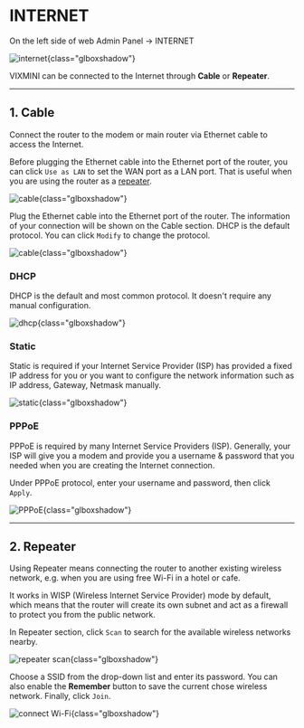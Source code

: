 # INTERNET

On the left side of web Admin Panel -> INTERNET

![internet](https://static.gl-inet.com/docs/router/en/3/setup/vixmini/internet/internet.jpg){class="glboxshadow"}

VIXMINI can be connected to the Internet through **Cable** or **Repeater**.

---

## 1. Cable

Connect the router to the modem or main router via Ethernet cable to access the Internet. 

Before plugging the Ethernet cable into the Ethernet port of the router, you can click `Use as LAN` to set the WAN port as a LAN port. That is useful when you are using the router as a [repeater](#2-repeater).

![cable](https://static.gl-inet.com/docs/router/en/3/setup/vixmini/internet/cable.jpg){class="glboxshadow"}

Plug the Ethernet cable into the Ethernet port of the router. The information of your connection will be shown on the Cable section. DHCP is the default protocol. You can click `Modify` to change the protocol.

![cable](https://static.gl-inet.com/docs/router/en/3/setup/vixmini/internet/dhcp_page.jpg){class="glboxshadow"}

### DHCP

DHCP is the default and most common protocol. It doesn't require any manual configuration.

![dhcp](https://static.gl-inet.com/docs/router/en/3/setup/vixmini/internet/dhcp.jpg){class="glboxshadow"}

### Static

Static is required if your Internet Service Provider (ISP) has provided a fixed IP address for you or you want to configure the network information such as IP address, Gateway, Netmask manually.

![static](https://static.gl-inet.com/docs/router/en/3/setup/vixmini/internet/static.jpg){class="glboxshadow"}

### PPPoE

PPPoE is required by many Internet Service Providers (ISP). Generally, your ISP will give you a modem and provide you a username & password that you needed when you are creating the Internet connection.

Under PPPoE protocol, enter your username and password, then click `Apply`.

![PPPoE](https://static.gl-inet.com/docs/router/en/3/setup/vixmini/internet/pppoe_page.jpg){class="glboxshadow"}

---

## 2. Repeater

Using Repeater means connecting the router to another existing wireless network, e.g. when you are using free Wi-Fi in a hotel or cafe.

It works in WISP (Wireless Internet Service Provider) mode by default, which means that the router will create its own subnet and act as a firewall to protect you from the public network.

In Repeater section, click `Scan` to search for the available wireless networks nearby.

![repeater scan](https://static.gl-inet.com/docs/router/en/3/setup/vixmini/internet/wisp1.jpg){class="glboxshadow"}

Choose a SSID from the drop-down list and enter its password. You can also enable the **Remember** button to save the current chose wireless network. Finally, click `Join`.

![connect Wi-Fi](https://static.gl-inet.com/docs/router/en/3/setup/vixmini/internet/wisp2.jpg){class="glboxshadow"}
